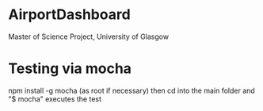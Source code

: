 # AirportDashboard
Master of Science Project, University of Glasgow
# Testing via mocha
npm install -g mocha (as root if necessary)
then cd into the main folder and "$ mocha" executes the test